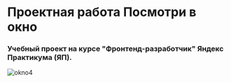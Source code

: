 # Проектная работа Посмотри в окно
### Учебный проект на курсе "Фронтенд-разработчик" Яндекс Практикума (ЯП).

![okno4](https://github.com/user-attachments/assets/8a84d256-5f90-4121-8bdb-a157bc7d375c)
